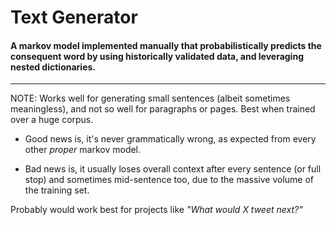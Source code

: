 # Text Generator

#### A markov model implemented manually that probabilistically predicts the consequent word by using historically validated data, and leveraging nested dictionaries.
--------------------------------------------------------------------

NOTE: Works well for generating small sentences (albeit sometimes meaningless), and not so well for paragraphs or pages. Best when trained over a huge corpus.

* Good news is, it's never grammatically wrong, as expected from every other *proper* markov model. 

* Bad news is, it usually loses overall context after every sentence (or full stop) and sometimes mid-sentence too, due to the massive volume of the training set.

Probably would work best for projects like *"What would X tweet next?"*
